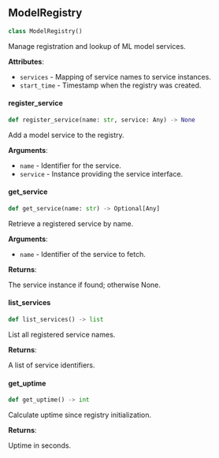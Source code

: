 ## ModelRegistry

```python
class ModelRegistry()
```

Manage registration and lookup of ML model services.

**Attributes**:

- `services` - Mapping of service names to service instances.
- `start_time` - Timestamp when the registry was created.

<a id="server.ModelRegistry.register_service"></a>

#### register\_service

```python
def register_service(name: str, service: Any) -> None
```

Add a model service to the registry.

**Arguments**:

- `name` - Identifier for the service.
- `service` - Instance providing the service interface.

<a id="server.ModelRegistry.get_service"></a>

#### get\_service

```python
def get_service(name: str) -> Optional[Any]
```

Retrieve a registered service by name.

**Arguments**:

- `name` - Identifier of the service to fetch.


**Returns**:

  The service instance if found; otherwise None.

<a id="server.ModelRegistry.list_services"></a>

#### list\_services

```python
def list_services() -> list
```

List all registered service names.

**Returns**:

  A list of service identifiers.

<a id="server.ModelRegistry.get_uptime"></a>

#### get\_uptime

```python
def get_uptime() -> int
```

Calculate uptime since registry initialization.

**Returns**:

  Uptime in seconds.
